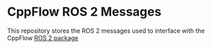 # CppFlow ROS 2 Messages

This repository stores the ROS 2 messages used to interface with the CppFlow [ROS 2 package](https://github.com/jstmn/cppflow/)